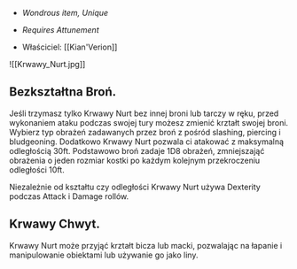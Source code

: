- *Wondrous item, Unique*
- *Requires Attunement*

- Właściciel: [[Kian'Verion]]

![[Krwawy_Nurt.jpg]]
## Bezkształtna Broń.
Jeśli trzymasz tylko Krwawy Nurt bez innej broni lub tarczy w ręku, przed wykonaniem ataku podczas swojej tury możesz zmienić krztałt swojej broni.
Wybierz typ obrażeń zadawanych przez broń z pośród slashing, piercing i bludgeoning. Dodatkowo Krwawy Nurt pozwala ci atakować z maksymalną odległością 30ft.
Podstawowo broń zadaje 1D8 obrażeń, zmniejszająć obrażenia o jeden rozmiar kostki po każdym kolejnym przekroczeniu odległości 10ft.

Niezależnie od kształtu czy odległości Krwawy Nurt używa Dexterity podczas Attack i Damage rollów.

## Krwawy Chwyt.
Krwawy Nurt może przyjąć krztałt bicza lub macki, pozwalając na łapanie i manipulowanie obiektami lub używanie go jako liny.
